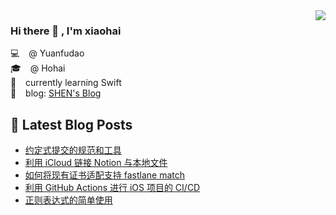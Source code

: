 <img align='right' src="https://github-readme-stats.vercel.app/api?username=veraposeidon&show_icons=true">

### Hi there 👋 , I'm xiaohai
💻    &ensp; @ Yuanfudao <br>
🎓    &ensp; @ Hohai <br>
📖    &ensp; currently learning Swift <br>
📰    &ensp; blog: [SHEN's Blog](https://shenxiaohai.me) <br>

## 📕 Latest Blog Posts

<!-- BLOG-POST-LIST:START -->
- [约定式提交的规范和工具](https://shenxiaohai.me/2022/04/21/conventional-commit-specification-tool/)
- [利用 iCloud 链接 Notion 与本地文件](https://shenxiaohai.me/2022/03/17/linking-local-files-to-Notion-with-iCloud/)
- [如何将现有证书适配支持 fastlane match](https://shenxiaohai.me/2021/12/30/SupportFastlaneMatchforExisting/)
- [利用 GitHub Actions 进行 iOS 项目的 CI/CD](https://shenxiaohai.me/2021/10/29/GitHubActionsForIos/)
- [正则表达式的简单使用](https://shenxiaohai.me/2021/10/11/regular-expression-simpleUse/)
<!-- BLOG-POST-LIST:END -->
